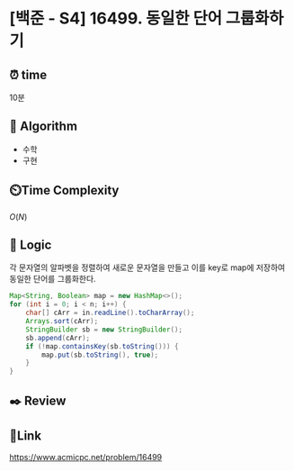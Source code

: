# [백준 - S4] 16499. 동일한 단어 그룹화하기

## ⏰ **time**

10분

## :pushpin: **Algorithm**

- 수학
- 구현
## ⏲️**Time Complexity**

$O(N)$

## :round_pushpin: **Logic**
각 문자열의 알파벳을 정렬하여 새로운 문자열을 만들고 이를 key로 map에 저장하여 동일한 단어를 그룹화한다.
```java
Map<String, Boolean> map = new HashMap<>();
for (int i = 0; i < n; i++) {
    char[] cArr = in.readLine().toCharArray();
    Arrays.sort(cArr);
    StringBuilder sb = new StringBuilder();
    sb.append(cArr);
    if (!map.containsKey(sb.toString())) {
        map.put(sb.toString(), true);
    }
}
```

## :black_nib: **Review**
## 📡**Link**

https://www.acmicpc.net/problem/16499